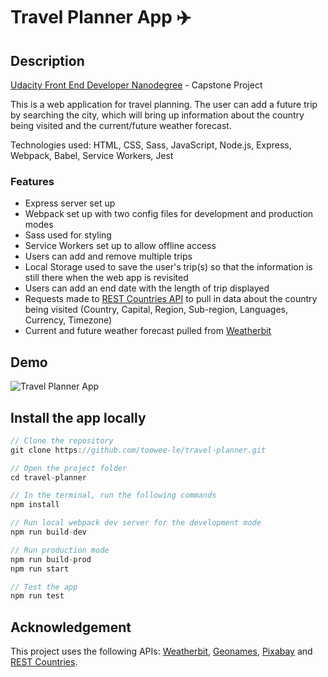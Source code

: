 # Travel Planner App :airplane:

## Description

[Udacity Front End Developer Nanodegree](https://www.udacity.com/course/front-end-web-developer-nanodegree--nd0011) - Capstone Project</br>

This is a web application for travel planning. The user can add a future trip by searching the city, which will bring up information about the country being visited and the current/future weather forecast.</br>

Technologies used: HTML, CSS, Sass, JavaScript, Node.js, Express, Webpack, Babel, Service Workers, Jest

### Features

- Express server set up
- Webpack set up with two config files for development and production modes
- Sass used for styling
- Service Workers set up to allow offline access
- Users can add and remove multiple trips
- Local Storage used to save the user's trip(s) so that the information is still there when the web app is revisited
- Users can add an end date with the length of trip displayed
- Requests made to [REST Countries API](https://restcountries.eu/) to pull in data about the country being visited (Country, Capital, Region, Sub-region, Languages, Currency, Timezone)
- Current and future weather forecast pulled from [Weatherbit](https://www.weatherbit.io/api)

## Demo

![Travel Planner App](demo.gif)

## Install the app locally

```javascript
// Clone the repository
git clone https://github.com/toowee-le/travel-planner.git

// Open the project folder
cd travel-planner

// In the terminal, run the following commands
npm install

// Run local webpack dev server for the development mode
npm run build-dev

// Run production mode
npm run build-prod
npm run start

// Test the app
npm run test

```

## Acknowledgement

This project uses the following APIs: [Weatherbit](https://www.weatherbit.io/api), [Geonames](http://www.geonames.org/export/web-services.html), [Pixabay](https://pixabay.com/api/docs/) and [REST Countries](https://restcountries.eu/).
